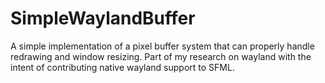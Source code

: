 # SimpleWaylandBuffer
A simple implementation of a pixel buffer system that can properly handle redrawing and window resizing. Part of my research on wayland with the intent of contributing native wayland support to SFML.

